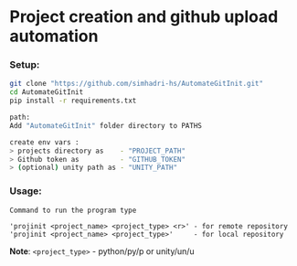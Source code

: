 # Project creation and github upload automation 

### Setup: 
```bash
git clone "https://github.com/simhadri-hs/AutomateGitInit.git"
cd AutomateGitInit
pip install -r requirements.txt

path:
Add "AutomateGitInit" folder directory to PATHS

create env vars :
> projects directory as    - "PROJECT_PATH"
> Github token as          - "GITHUB_TOKEN"
> (optional) unity path as - "UNITY_PATH"
```

### Usage:
```
Command to run the program type

'projinit <project_name> <project_type> <r>' - for remote repository
'projinit <project_name> <project_type>'     - for local repository
```
**Note**: ```<project_type>``` - python/py/p or unity/un/u
